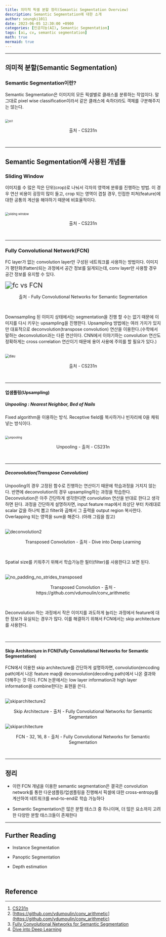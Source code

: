```yaml
---
title: 의미적 픽셀 분할 정리(Semantic Segmentation Overview)
description: Semantic Segmentation에 대한 소개
author: seungki1011
date: 2023-06-05 12:30:00 +0900
categories: [인공지능(AI), Semantic Segmentation]
tags: [ai, cv, semantic segmentation]
math: true
mermaid: true
---
```

---
## 의미적 분할(Semantic Segmentation)
### Semantic Segmentation이란?
Semantic Segmentation은 이미지의 모든 픽셀별로 클래스를 분류하는 작업이다. 말 그대로 pixel wise classification이라서 같은 클래스에 속하더라도 객체를 구분해주지는 않는다.

<br>

<img src="../post_images/2023-06-05-semantic_segmentation/ss1.png" alt="ss1" style="zoom:67%;" class="center-image" />

<p align="center">출처 - CS231n </p>

<br>

---

## Semantic Segmentation에 사용된 개념들

### Sliding Window

이미지를 수 많은 작은 단위(crop)로 나눠서 각자의 영역에 분류를 진행하는 방법. 이 경우 연산 비용이 굉장히 많이 들고, crop 되는 영역이 겹칠 경우, 인접한 피쳐(feature)에 대한 공통의 계산을 해야하기 때문에 비효율적이다.

<br>

<img src="../post_images/2023-06-05-semantic_segmentation/slidingwindow.png" alt="sliding window" style="zoom:67%;" class="center-image"/>

<p align="center">출처 - CS231n </p>

<br>

---

### Fully Convolutional Network(FCN)

FC layer가 없는 convolution layer만 구성된 네트워크를 사용하는 방법이다. 이미지가 평탄화(flatten)되는 과정에서 공간 정보를 잃게되는데, conv layer만 사용할 경우 공간 정보를 유지할 수 있다.



<img src="../post_images/2023-06-05-semantic_segmentation/fc_vs_FCN.PNG" alt="fc vs FCN" style="zoom:150%;" class="center-image"/>

<p align="center">출처 - Fully Convolutional Networks for Semantic Segmentation </p>

<br>

Downsampling 된 이미지 상태에서는 segmentation을 진행 할 수는 없기 때문에 이미지를 다시 키우는 upsampling을 진행한다. Upsampling 방법에는 여러 가지가 있지만 대표적으로 deconvolution(transpose convolution) 연산을 이용한다.(수학에서 말하는 deconvolution과는 다른 연산이다. CNN에서 이야기하는 convolution 연산도 정확하게는 cross correlation 연산이기 때문에 용어 사용에 주의를 할 필요가 있다.) 

<br>

<img src="../post_images/2023-06-05-semantic_segmentation/downupsample.png" alt="dau" style="zoom:80%;" class="center-image"/>

<p align="center">출처 - CS231n </p>

<br>

---

#### 업샘플링(Upsampling)

##### Unpooling : Nearest Neighbor, Bed of Nails

Fixed algorithm을 이용하는 방식. Receptive field를 복사하거나 빈자리에 0을 채워 넣는 방식이다.

<br>

<img src="../post_images/2023-06-05-semantic_segmentation/unpooling.png" alt="unpooling" style="zoom:67%;" class="center-image"/>

<p align="center">Unpooling - 출처 - CS231n </p>

<br>

---

##### Deconvolution(Transpose Convolution)

Unpooling의 경우 고정된 함수로 진행하는 연산이기 때문에 학습과정을 거치지 않는다. 반면에 deconvolution의 경우 upsampling하는 과정을 학습한다. Deconvolution은 아주 간단하게 생각한다면 convolution 연산을 반대로 한다고 생각하면 된다. 과정을 간단하게 설명하자면, input feature map에서 좌상단 부터 차례대로 scalar 값을 하나씩 뽑고 filter와 곱해서 그 출력을 output region 복사한다. Overlapping 되는 영역을 sum을 해준다. (아래 그림을 참고)

<br>

<img src="../post_images/2023-06-05-semantic_segmentation/deconvolution2.PNG" alt="deconvolution2" style="zoom:100%;" class="center-image"/>

<p align="center">Transposed Convolution - 출처 - Dive into Deep Learning </p>

<br>

Spatial size를 키워주기 위해서 학습가능한 필터(filter)를 사용한다고 보면 된다.

<br>

<img src="../post_images/2023-06-05-semantic_segmentation/nopaddingnostride.gif" alt="no_padding_no_strides_transposed" style="zoom:100%;" class="center-image"/>

<p align="center">Transposed Convolution - 출처 - https://github.com/vdumoulin/conv_arithmetic </p>

<br>	

Deconvolution 하는 과정에서 작은 이미지를 과도하게 늘리는 과정에서 feature에 대한 정보가 유실되는 경우가 많다. 이를 해결하기 위해서 FCN에서는 skip architecture를 사용한다.

<br>

---

#### Skip Architecture in FCN(Fully Convolutional Networks for Semantic Segmentation)

FCN에서 이용한 skip architecture를 간단하게 설명하자면, convolution(encoding path)에서 나온 feature map을 deconvolution(decoding path)에서 나온 결과와 더해주는 것 이다. FCN 논문에서는 low layer information과 high layer information을 combine한다는 표현을 쓴다.

<br>

<img src="../post_images/2023-06-05-semantic_segmentation/skiparchitecture2.PNG" alt="skiparchitecture2" style="zoom:100%;" class="center-image"/>

<p align="center">Skip Architecture - 출처 - Fully Convolutional Networks for Semantic Segmentation </p>



<img src="../post_images/2023-06-05-semantic_segmentation/skiparchitecture.PNG" alt="skiparchitecture" style="zoom:100%;" class="center-image"/>

<p align="center">FCN - 32, 16, 8 - 출처 - Fully Convolutional Networks for Semantic Segmentation </p>

<br>

---

## 정리

* 이런 FCN 개념을 이용한 semantic segmentation은 결국은 convolution network를 통한 다운샘플링/업샘플링을 진행해서 픽셀에 대한 cross-entropy를 계산하여 네트워크를 end-to-end로 학습 가능하다

* Semantic Segmentation은 많은 분할 태스크 중 하나이며, 더 많은 요소까지 고려한 다양한 분할 태스크들이 존재한다

---

## Further Reading

* Instance Segmentation

* Panoptic Segmentation

* Depth estimation

<br>

## Reference

---

1. [CS231n](https://www.youtube.com/watch?v=vT1JzLTH4G4&list=PLC1qU-LWwrF64f4QKQT-Vg5Wr4qEE1Zxk)
2. [https://github.com/vdumoulin/conv_arithmetic](https://github.com/vdumoulin/conv_arithmetic)
3. [Fully Convolutional Networks for Semantic Segmentation](https://arxiv.org/abs/1411.4038)
4. [Dive into Deep Learning](https://d2l.ai/)

